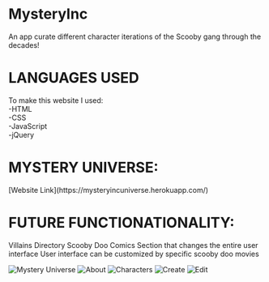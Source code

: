 # MysteryInc

An app curate different character iterations of the Scooby gang through the decades!

# LANGUAGES USED

To make this website I used: <br>
-HTML<br>
-CSS<br>
-JavaScript <br>
-jQuery<br>



<h1>MYSTERY UNIVERSE:</h1>
 [Website Link](https://mysteryincuniverse.herokuapp.com/)

<h1>FUTURE FUNCTIONATIONALITY:</h1>
Villains Directory
Scooby Doo Comics Section that changes the entire user interface
User interface can be customized by specific scooby doo movies 



![Mystery Universe](https://i.imgur.com/Yg4Nq5m.png)
![About](https://i.imgur.com/Cgj02Mk.png)
![Characters](https://i.imgur.com/AsU9iwy.png)
![Create](https://i.imgur.com/OHYUPLp.png)
![Edit](https://i.imgur.com/HNnfCG7.png)

